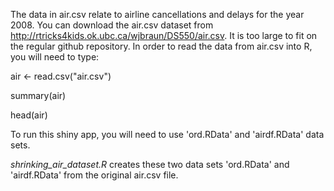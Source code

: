

 The data in air.csv relate to airline cancellations and delays for the year 2008. You can download the air.csv dataset from http://rtricks4kids.ok.ubc.ca/wjbraun/DS550/air.csv. It is too large to fit on the regular github repository. 
 In order to read the data from air.csv into R, you will need to type: 

air <- read.csv("air.csv")

summary(air)

head(air)

To run this shiny app, you will need to use 'ord.RData' and 'airdf.RData' data sets.

*shrinking_air_dataset.R* creates these two data sets 'ord.RData' and 'airdf.RData' from the original air.csv file. 
